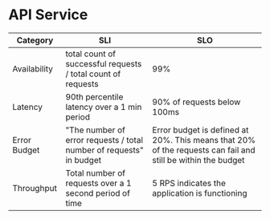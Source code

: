 # API Service

| Category     | SLI                                                          | SLO                                                          |
| ------------ | ------------------------------------------------------------ | ------------------------------------------------------------ |
| Availability | total count of successful requests / total count of requests | 99%                                                          |
| Latency      | 90th percentile latency over a 1 min period                  | 90% of requests below 100ms                                  |
| Error Budget | "The number of error requests / total number of requests" in budget | Error budget is defined at 20%. This means that 20% of the requests can fail and still be within the budget |
| Throughput   | Total number of requests over a 1 second period of time      | 5 RPS indicates the application is functioning               |

